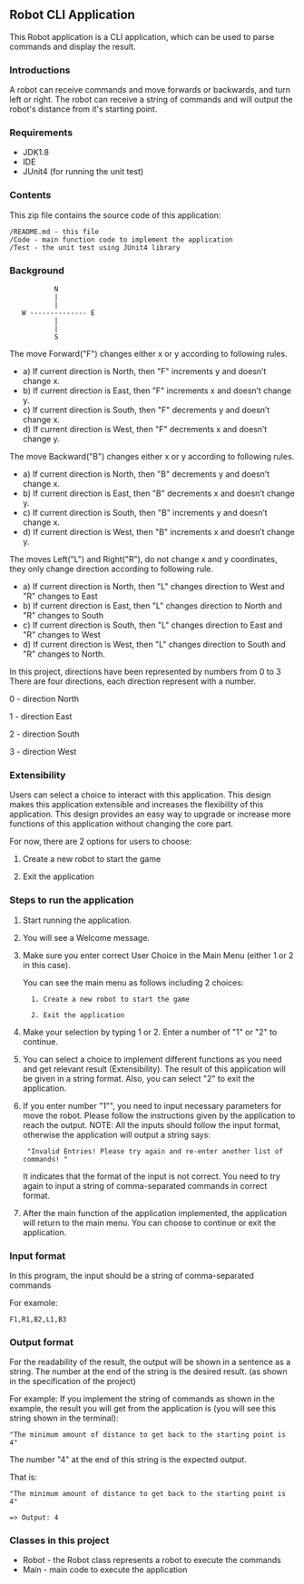 ## Robot CLI Application

This Robot application is a CLI application, which can be used to parse commands and display the result.

### Introductions
A robot can receive commands and move forwards or backwards, and turn left or right. The robot can receive a 
string of commands and will output the robot's distance from it's starting point. 


### Requirements

* JDK1.8
* IDE
* JUnit4 (for running the unit test) 


### Contents

This zip file contains the source code of this application:

    /README.md - this file
    /Code - main function code to implement the application
    /Test - the unit test using JUnit4 library
    
### Background
               N
               |
               |
       W -------------- E
               |
               |
               S 
                            
   
The move Forward("F") changes either x or y according to following rules.
* a) If current direction is North, then "F" increments y and doesn’t change x.
* b) If current direction is East, then "F" increments x and doesn’t change y.
* c) If current direction is South, then "F" decrements y and doesn’t change x.
* d) If current direction is West, then "F" decrements x and doesn’t change y.

The move Backward("B") changes either x or y according to following rules.
* a) If current direction is North, then "B" decrements y and doesn’t change x.
* b) If current direction is East, then "B" decrements x and doesn’t change y.
* c) If current direction is South, then "B" increments y and doesn’t change x.
* d) If current direction is West, then "B" increments x and doesn’t change y.

The moves Left("L") and Right("R"), do not change x and y coordinates, they only change direction according to 
following rule.
* a) If current direction is North, then "L" changes direction to West and "R" changes to East
* b) If current direction is East, then "L" changes direction to North and "R" changes to South
* c) If current direction is South, then "L" changes direction to East and "R" changes to West
* d) If current direction is West, then "L" changes direction to South and "R" changes to North.


In this project, directions have been represented by numbers from 0 to 3 
There are four directions, each direction represent with a number. 

0 - direction North

1 - direction East

2 - direction South

3 - direction West

### Extensibility 
Users can select a choice to interact with this application. This design makes this application extensible and 
increases the flexibility of this application. This design provides an easy way to upgrade or increase more
functions of this application without changing the core part.
 
For now, there are 2 options for users to choose:
 
1. Create a new robot to start the game
 
2. Exit the application

### Steps to run the application

1. Start running the application.

2. You will see a Welcome message. 

3. Make sure you enter correct User Choice in the Main Menu (either 1 or 2 in this case).

   You can see the main menu as follows including 2 choices:
   
         1. Create a new robot to start the game 
        
         2. Exit the application
        
4. Make your selection by typing 1 or 2. Enter a number of "1" or "2" to continue. 

5. You can select a choice to implement different functions as you need and get relevant result (Extensibility). 
The result of this application will be given in a string format. Also, you can select "2" to exit the application.

6. If you enter number "1"", you need to input necessary parameters for move the robot. Please follow the
instructions given by the application to reach the output.
NOTE: All the inputs should follow the input format, otherwise the application will output a string says: 
            
        "Invalid Entries! Please try again and re-enter another list of commands! "
     
   It indicates that the format of the input is not correct. 
   You need to try again to input a string of comma-separated commands in correct format.

7. After the main function of the application implemented, the application will return to the main menu. You can 
choose to continue or exit the application.


### Input format

In this program, the input should be a string of comma-separated commands

For examole:

    F1,R1,B2,L1,B3


### Output format

For the readability of the result, the output will be shown in a sentence as a string. The number at the end of the
string is the desired result. (as shown in the specification of the project)

For example:
If you implement the string of commands as shown in the example, the result you will get from the application is (you
 will see this string shown in the terminal): 

    "The minimum amount of distance to get back to the starting point is 4"

The number "4" at the end of this string is the expected output.

That is:

    "The minimum amount of distance to get back to the starting point is 4"
    
    => Output: 4


### Classes in this project 

* Robot - the Robot class represents a robot to execute the commands 
* Main - main code to execute the application 





